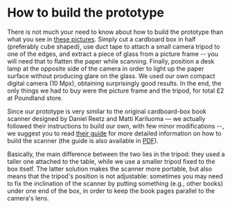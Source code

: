 # How to build the prototype #

There is not much your need to know about how to build the prototype than what you see in [these pictures][9]. Simply cut a cardboard box in half (preferably cube shaped), use duct tape to attach a small camera tripod to one of the edges, and extract a piece of glass from a picture frame -- you will need that to flatten the paper while scanning. Finally, position a desk lamp at the opposite side of the camera in order to light up the paper surface without producing glare on the glass. We used our own compact digital camera (10 Mpx), obtaining surprisingly good results. In the end, the only things we had to buy were the picture frame and the tripod, for total £2 at Poundland store. 

Since our prototype is very similar to the original cardboard-box book scanner designed by Daniel Reetz and Matti Kariluoma –– we actually followed their instructions to build our own, with few minor modifications --, we suggest you to read [their guide][1] for more detailed information on how to build the scanner (the guide is also available in [PDF][10]).

Basically, the main difference between the two lies in the tripod: they used a taller one attached to the table, while we use a smaller tripod fixed to the box itself. The latter solution makes the scanner more portable, but also means that the tripod's position is not adjustable: sometimes you may need to fix the inclination of the scanner by putting something (e.g., other books) under one end of the box, in order to keep the book pages parallel to the camera's lens.

 [1]: http://www.instructables.com/id/Bargain-Price-Book-Scanner-From-A-Cardboard-Box/ "Bargain-Price Book Scanner From A Cardboard Box (from Instructables.com)"
 [10]: http://diybookscanner.org/PDF/Bargain-Price-Book-Scanner-From-A-Cardboard-Box.pdf "Bargain Price Book Scanner From A Cardboard Box (from Instructables.com)" 
 [9]: http://www.flickr.com/photos/spyer/sets/72157626888709956/ "Homer book scanner - hardware - a set on Flickr"